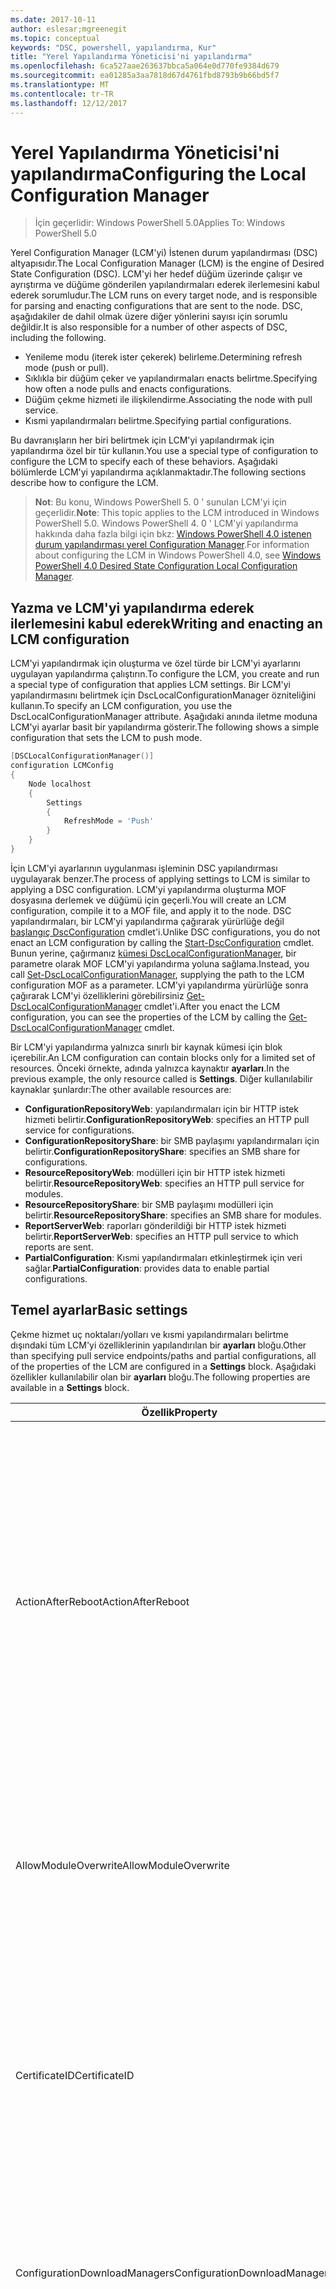 ```yaml
---
ms.date: 2017-10-11
author: eslesar;mgreenegit
ms.topic: conceptual
keywords: "DSC, powershell, yapılandırma, Kur"
title: "Yerel Yapılandırma Yöneticisi'ni yapılandırma"
ms.openlocfilehash: 6ca527aae263637bbca5a064e0d770fe9384d679
ms.sourcegitcommit: ea01285a3aa7818d67d4761fbd8793b9b66bd5f7
ms.translationtype: MT
ms.contentlocale: tr-TR
ms.lasthandoff: 12/12/2017
---
```

# <a name="configuring-the-local-configuration-manager"></a><span data-ttu-id="b0216-103">Yerel Yapılandırma Yöneticisi'ni yapılandırma</span><span class="sxs-lookup"><span data-stu-id="b0216-103">Configuring the Local Configuration Manager</span></span>

> <span data-ttu-id="b0216-104">İçin geçerlidir: Windows PowerShell 5.0</span><span class="sxs-lookup"><span data-stu-id="b0216-104">Applies To: Windows PowerShell 5.0</span></span>

<span data-ttu-id="b0216-105">Yerel Configuration Manager (LCM'yi) İstenen durum yapılandırması (DSC) altyapısıdır.</span><span class="sxs-lookup"><span data-stu-id="b0216-105">The Local Configuration Manager (LCM) is the engine of Desired State Configuration (DSC).</span></span>
<span data-ttu-id="b0216-106">LCM'yi her hedef düğüm üzerinde çalışır ve ayrıştırma ve düğüme gönderilen yapılandırmaları ederek ilerlemesini kabul ederek sorumludur.</span><span class="sxs-lookup"><span data-stu-id="b0216-106">The LCM runs on every target node, and is responsible for parsing and enacting configurations that are sent to the node.</span></span>
<span data-ttu-id="b0216-107">DSC, aşağıdakiler de dahil olmak üzere diğer yönlerini sayısı için sorumlu değildir.</span><span class="sxs-lookup"><span data-stu-id="b0216-107">It is also responsible for a number of other aspects of DSC, including the following.</span></span>

- <span data-ttu-id="b0216-108">Yenileme modu (iterek ister çekerek) belirleme.</span><span class="sxs-lookup"><span data-stu-id="b0216-108">Determining refresh mode (push or pull).</span></span>
- <span data-ttu-id="b0216-109">Sıklıkla bir düğüm çeker ve yapılandırmaları enacts belirtme.</span><span class="sxs-lookup"><span data-stu-id="b0216-109">Specifying how often a node pulls and enacts configurations.</span></span>
- <span data-ttu-id="b0216-110">Düğüm çekme hizmeti ile ilişkilendirme.</span><span class="sxs-lookup"><span data-stu-id="b0216-110">Associating the node with pull service.</span></span>
- <span data-ttu-id="b0216-111">Kısmi yapılandırmaları belirtme.</span><span class="sxs-lookup"><span data-stu-id="b0216-111">Specifying partial configurations.</span></span>

<span data-ttu-id="b0216-112">Bu davranışların her biri belirtmek için LCM'yi yapılandırmak için yapılandırma özel bir tür kullanın.</span><span class="sxs-lookup"><span data-stu-id="b0216-112">You use a special type of configuration to configure the LCM to specify each of these behaviors.</span></span>
<span data-ttu-id="b0216-113">Aşağıdaki bölümlerde LCM'yi yapılandırma açıklanmaktadır.</span><span class="sxs-lookup"><span data-stu-id="b0216-113">The following sections describe how to configure the LCM.</span></span>

> <span data-ttu-id="b0216-114">**Not**: Bu konu, Windows PowerShell 5. 0 ' sunulan LCM'yi için geçerlidir.</span><span class="sxs-lookup"><span data-stu-id="b0216-114">**Note**: This topic applies to the LCM introduced in Windows PowerShell 5.0.</span></span>
<span data-ttu-id="b0216-115">Windows PowerShell 4. 0 ' LCM'yi yapılandırma hakkında daha fazla bilgi için bkz: [Windows PowerShell 4.0 istenen durum yapılandırması yerel Configuration Manager](metaconfig4.md).</span><span class="sxs-lookup"><span data-stu-id="b0216-115">For information about configuring the LCM in Windows PowerShell 4.0, see [Windows PowerShell 4.0 Desired State Configuration Local Configuration Manager](metaconfig4.md).</span></span>

## <a name="writing-and-enacting-an-lcm-configuration"></a><span data-ttu-id="b0216-116">Yazma ve LCM'yi yapılandırma ederek ilerlemesini kabul ederek</span><span class="sxs-lookup"><span data-stu-id="b0216-116">Writing and enacting an LCM configuration</span></span>

<span data-ttu-id="b0216-117">LCM'yi yapılandırmak için oluşturma ve özel türde bir LCM'yi ayarlarını uygulayan yapılandırma çalıştırın.</span><span class="sxs-lookup"><span data-stu-id="b0216-117">To configure the LCM, you create and run a special type of configuration that applies LCM settings.</span></span>
<span data-ttu-id="b0216-118">Bir LCM'yi yapılandırmasını belirtmek için DscLocalConfigurationManager özniteliğini kullanın.</span><span class="sxs-lookup"><span data-stu-id="b0216-118">To specify an LCM configuration, you use the DscLocalConfigurationManager attribute.</span></span>
<span data-ttu-id="b0216-119">Aşağıdaki anında iletme moduna LCM'yi ayarlar basit bir yapılandırma gösterir.</span><span class="sxs-lookup"><span data-stu-id="b0216-119">The following shows a simple configuration that sets the LCM to push mode.</span></span>

```powershell
[DSCLocalConfigurationManager()]
configuration LCMConfig
{
    Node localhost
    {
        Settings
        {
            RefreshMode = 'Push'
        }
    }
} 
```

<span data-ttu-id="b0216-120">İçin LCM'yi ayarlarının uygulanması işleminin DSC yapılandırması uygulayarak benzer.</span><span class="sxs-lookup"><span data-stu-id="b0216-120">The process of applying settings to LCM is similar to applying a DSC configuration.</span></span>
<span data-ttu-id="b0216-121">LCM'yi yapılandırma oluşturma MOF dosyasına derlemek ve düğümü için geçerli.</span><span class="sxs-lookup"><span data-stu-id="b0216-121">You will create an LCM configuration, compile it to a MOF file, and apply it to the node.</span></span>
<span data-ttu-id="b0216-122">DSC yapılandırmaları, bir LCM'yi yapılandırma çağırarak yürürlüğe değil [başlangıç DscConfiguration](https://technet.microsoft.com/en-us/library/dn521623.aspx) cmdlet'i.</span><span class="sxs-lookup"><span data-stu-id="b0216-122">Unlike DSC configurations, you do not enact an LCM configuration by calling the [Start-DscConfiguration](https://technet.microsoft.com/en-us/library/dn521623.aspx) cmdlet.</span></span>
<span data-ttu-id="b0216-123">Bunun yerine, çağırmanız [kümesi DscLocalConfigurationManager](https://technet.microsoft.com/en-us/library/dn521621.aspx), bir parametre olarak MOF LCM'yi yapılandırma yoluna sağlama.</span><span class="sxs-lookup"><span data-stu-id="b0216-123">Instead, you call [Set-DscLocalConfigurationManager](https://technet.microsoft.com/en-us/library/dn521621.aspx), supplying the path to the LCM configuration MOF as a parameter.</span></span>
<span data-ttu-id="b0216-124">LCM'yi yapılandırma yürürlüğe sonra çağırarak LCM'yi özelliklerini görebilirsiniz [Get-DscLocalConfigurationManager](https://technet.microsoft.com/en-us/library/dn407378.aspx) cmdlet'i.</span><span class="sxs-lookup"><span data-stu-id="b0216-124">After you enact the LCM configuration, you can see the properties of the LCM by calling the [Get-DscLocalConfigurationManager](https://technet.microsoft.com/en-us/library/dn407378.aspx) cmdlet.</span></span>

<span data-ttu-id="b0216-125">Bir LCM'yi yapılandırma yalnızca sınırlı bir kaynak kümesi için blok içerebilir.</span><span class="sxs-lookup"><span data-stu-id="b0216-125">An LCM configuration can contain blocks only for a limited set of resources.</span></span>
<span data-ttu-id="b0216-126">Önceki örnekte, adında yalnızca kaynaktır **ayarları**.</span><span class="sxs-lookup"><span data-stu-id="b0216-126">In the previous example, the only resource called is **Settings**.</span></span>
<span data-ttu-id="b0216-127">Diğer kullanılabilir kaynaklar şunlardır:</span><span class="sxs-lookup"><span data-stu-id="b0216-127">The other available resources are:</span></span>

* <span data-ttu-id="b0216-128">**ConfigurationRepositoryWeb**: yapılandırmaları için bir HTTP istek hizmeti belirtir.</span><span class="sxs-lookup"><span data-stu-id="b0216-128">**ConfigurationRepositoryWeb**: specifies an HTTP pull service for configurations.</span></span>
* <span data-ttu-id="b0216-129">**ConfigurationRepositoryShare**: bir SMB paylaşımı yapılandırmaları için belirtir.</span><span class="sxs-lookup"><span data-stu-id="b0216-129">**ConfigurationRepositoryShare**: specifies an SMB share for configurations.</span></span>
* <span data-ttu-id="b0216-130">**ResourceRepositoryWeb**: modülleri için bir HTTP istek hizmeti belirtir.</span><span class="sxs-lookup"><span data-stu-id="b0216-130">**ResourceRepositoryWeb**: specifies an HTTP pull service for modules.</span></span>
* <span data-ttu-id="b0216-131">**ResourceRepositoryShare**: bir SMB paylaşımı modülleri için belirtir.</span><span class="sxs-lookup"><span data-stu-id="b0216-131">**ResourceRepositoryShare**: specifies an SMB share for modules.</span></span>
* <span data-ttu-id="b0216-132">**ReportServerWeb**: raporları gönderildiği bir HTTP istek hizmeti belirtir.</span><span class="sxs-lookup"><span data-stu-id="b0216-132">**ReportServerWeb**: specifies an HTTP pull service to which reports are sent.</span></span>
* <span data-ttu-id="b0216-133">**PartialConfiguration**: Kısmi yapılandırmaları etkinleştirmek için veri sağlar.</span><span class="sxs-lookup"><span data-stu-id="b0216-133">**PartialConfiguration**: provides data to enable partial configurations.</span></span>

## <a name="basic-settings"></a><span data-ttu-id="b0216-134">Temel ayarlar</span><span class="sxs-lookup"><span data-stu-id="b0216-134">Basic settings</span></span>

<span data-ttu-id="b0216-135">Çekme hizmet uç noktaları/yolları ve kısmi yapılandırmaları belirtme dışındaki tüm LCM'yi özelliklerinin yapılandırılan bir **ayarları** bloğu.</span><span class="sxs-lookup"><span data-stu-id="b0216-135">Other than specifying pull service endpoints/paths and partial configurations, all of the properties of the LCM are configured in a **Settings** block.</span></span>
<span data-ttu-id="b0216-136">Aşağıdaki özellikler kullanılabilir olan bir **ayarları** bloğu.</span><span class="sxs-lookup"><span data-stu-id="b0216-136">The following properties are available in a **Settings** block.</span></span>

|  <span data-ttu-id="b0216-137">Özellik</span><span class="sxs-lookup"><span data-stu-id="b0216-137">Property</span></span>  |  <span data-ttu-id="b0216-138">Tür</span><span class="sxs-lookup"><span data-stu-id="b0216-138">Type</span></span>  |  <span data-ttu-id="b0216-139">Açıklama</span><span class="sxs-lookup"><span data-stu-id="b0216-139">Description</span></span>   |
|----------- |------- |--------------- |
| <span data-ttu-id="b0216-140">ActionAfterReboot</span><span class="sxs-lookup"><span data-stu-id="b0216-140">ActionAfterReboot</span></span>| <span data-ttu-id="b0216-141">dize</span><span class="sxs-lookup"><span data-stu-id="b0216-141">string</span></span>| <span data-ttu-id="b0216-142">Bir yeniden başlatmadan sonra bir yapılandırma uygulanması sırasında neler belirtir.</span><span class="sxs-lookup"><span data-stu-id="b0216-142">Specifies what happens after a reboot during the application of a configuration.</span></span> <span data-ttu-id="b0216-143">Olası değerler şunlardır: __"ContinueConfiguration"__ ve __"StopConfiguration"__.</span><span class="sxs-lookup"><span data-stu-id="b0216-143">The possible values are __"ContinueConfiguration"__ and __"StopConfiguration"__.</span></span> <ul><li> <span data-ttu-id="b0216-144">__ContinueConfiguration__: Makine yeniden başlatıldıktan sonra geçerli yapılandırmayı uygulama devam edin.</span><span class="sxs-lookup"><span data-stu-id="b0216-144">__ContinueConfiguration__: Continue applying the current configuration after machine reboot.</span></span> <span data-ttu-id="b0216-145">Bu varsayılan değerdir</span><span class="sxs-lookup"><span data-stu-id="b0216-145">This is the default value</span></span></li><li><span data-ttu-id="b0216-146">__StopConfiguration__: Makine yeniden başlatıldıktan sonra geçerli yapılandırmasını durdurun.</span><span class="sxs-lookup"><span data-stu-id="b0216-146">__StopConfiguration__: Stop the current configuration after machine reboot.</span></span></li></ul>|
| <span data-ttu-id="b0216-147">AllowModuleOverwrite</span><span class="sxs-lookup"><span data-stu-id="b0216-147">AllowModuleOverwrite</span></span>| <span data-ttu-id="b0216-148">bool</span><span class="sxs-lookup"><span data-stu-id="b0216-148">bool</span></span>| <span data-ttu-id="b0216-149">__$TRUE__ çekme hizmetten indirilen yeni yapılandırmaların hedef düğümde bulunan eski olanları üzerine yazmak için izinleri olup olmadığını.</span><span class="sxs-lookup"><span data-stu-id="b0216-149">__$TRUE__ if new configurations downloaded from the pull service are allowed to overwrite the old ones on the target node.</span></span> <span data-ttu-id="b0216-150">Aksi takdirde $FALSE.</span><span class="sxs-lookup"><span data-stu-id="b0216-150">Otherwise, $FALSE.</span></span>|
| <span data-ttu-id="b0216-151">CertificateID</span><span class="sxs-lookup"><span data-stu-id="b0216-151">CertificateID</span></span>| <span data-ttu-id="b0216-152">dize</span><span class="sxs-lookup"><span data-stu-id="b0216-152">string</span></span>| <span data-ttu-id="b0216-153">Kimlik bilgilerinin güvenliğini sağlamak için kullanılan bir sertifikanın parmak izini bir yapılandırmada geçirildi.</span><span class="sxs-lookup"><span data-stu-id="b0216-153">The thumbprint of a certificate used to secure credentials passed in a configuration.</span></span> <span data-ttu-id="b0216-154">Daha fazla bilgi için bkz: [Windows PowerShell istenen durum Yapılandırması'te kimlik bilgilerini güvenli hale getirmek istediğiniz](http://blogs.msdn.com/b/powershell/archive/2014/01/31/want-to-secure-credentials-in-windows-powershell-desired-state-configuration.aspx)?</span><span class="sxs-lookup"><span data-stu-id="b0216-154">For more information see [Want to secure credentials in Windows PowerShell Desired State Configuration](http://blogs.msdn.com/b/powershell/archive/2014/01/31/want-to-secure-credentials-in-windows-powershell-desired-state-configuration.aspx)?.</span></span> <br> <span data-ttu-id="b0216-155">__Not:__ bu Azure Automation DSC çekme hizmeti kullanıyorsanız otomatik olarak yönetilir.</span><span class="sxs-lookup"><span data-stu-id="b0216-155">__Note:__ this is managed automatically if using Azure Automation DSC pull service.</span></span>|
| <span data-ttu-id="b0216-156">ConfigurationDownloadManagers</span><span class="sxs-lookup"><span data-stu-id="b0216-156">ConfigurationDownloadManagers</span></span>| <span data-ttu-id="b0216-157">CimInstance]</span><span class="sxs-lookup"><span data-stu-id="b0216-157">CimInstance[]</span></span>| <span data-ttu-id="b0216-158">Kullanımdan kalktı.</span><span class="sxs-lookup"><span data-stu-id="b0216-158">Obsolete.</span></span> <span data-ttu-id="b0216-159">Kullanım __ConfigurationRepositoryWeb__ ve __ConfigurationRepositoryShare__ yapılandırma çekme tanımlamak için blokları hizmet uç noktaları.</span><span class="sxs-lookup"><span data-stu-id="b0216-159">Use __ConfigurationRepositoryWeb__ and __ConfigurationRepositoryShare__ blocks to define configuration pull service endpoints.</span></span>|
| <span data-ttu-id="b0216-160">ConfigurationID</span><span class="sxs-lookup"><span data-stu-id="b0216-160">ConfigurationID</span></span>| <span data-ttu-id="b0216-161">dize</span><span class="sxs-lookup"><span data-stu-id="b0216-161">string</span></span>| <span data-ttu-id="b0216-162">Geriye dönük uyumluluk eski çekme ile hizmet için sürümleri.</span><span class="sxs-lookup"><span data-stu-id="b0216-162">For backwards compatibility with older pull service versions.</span></span> <span data-ttu-id="b0216-163">Bir çekme hizmetinden almak için yapılandırma dosyasını tanımlayan bir GUID.</span><span class="sxs-lookup"><span data-stu-id="b0216-163">A GUID that identifies the configuration file to get from a pull service.</span></span> <span data-ttu-id="b0216-164">Düğüm yapılandırmasının adı MOF olarak adlandırılmışsa ConfigurationID.mof yapılandırmaları çekme hizmette çeker.</span><span class="sxs-lookup"><span data-stu-id="b0216-164">The node will pull configurations on the pull service if the name of the configuration MOF is named ConfigurationID.mof.</span></span><br> <span data-ttu-id="b0216-165">__Not:__ bu özelliği ayarlarsanız, düğüm çekme hizmeti ile kullanarak kaydetme __RegistrationKey__ çalışmıyor.</span><span class="sxs-lookup"><span data-stu-id="b0216-165">__Note:__ If you set this property, registering the node with a pull service by using __RegistrationKey__ does not work.</span></span> <span data-ttu-id="b0216-166">Daha fazla bilgi için bkz: [yapılandırmasına sahip bir çekme istemcisi ayarlama](pullClientConfigNames.md).</span><span class="sxs-lookup"><span data-stu-id="b0216-166">For more information, see [Setting up a pull client with configuration names](pullClientConfigNames.md).</span></span>|
| <span data-ttu-id="b0216-167">ConfigurationMode</span><span class="sxs-lookup"><span data-stu-id="b0216-167">ConfigurationMode</span></span>| <span data-ttu-id="b0216-168">dize</span><span class="sxs-lookup"><span data-stu-id="b0216-168">string</span></span> | <span data-ttu-id="b0216-169">Nasıl LCM'yi gerçekten yapılandırması için hedef düğümleri geçerlidir belirtir.</span><span class="sxs-lookup"><span data-stu-id="b0216-169">Specifies how the LCM actually applies the configuration to the target nodes.</span></span> <span data-ttu-id="b0216-170">Olası değerler şunlardır: __"ApplyOnly"__,__"ApplyandMonitior"__, ve __"ApplyandAutoCorrect"__.</span><span class="sxs-lookup"><span data-stu-id="b0216-170">Possible values are __"ApplyOnly"__,__"ApplyandMonitior"__, and __"ApplyandAutoCorrect"__.</span></span> <ul><li><span data-ttu-id="b0216-171">__ApplyOnly__: DSC yapılandırmasını uygular ve yeni bir yapılandırma hedef düğüme veya yeni bir yapılandırma bir hizmetinden çekilir itildiği sürece başka hiçbir şey yapmaz.</span><span class="sxs-lookup"><span data-stu-id="b0216-171">__ApplyOnly__: DSC applies the configuration and does nothing further unless a new configuration is pushed to the target node or when a new configuration is pulled from a service.</span></span> <span data-ttu-id="b0216-172">Yeni yapılandırma ilk uygulamadan sonra DSC önceden yapılandırılmış bir durumdan kayması kontrol etmez.</span><span class="sxs-lookup"><span data-stu-id="b0216-172">After initial application of a new configuration, DSC does not check for drift from a previously configured state.</span></span> <span data-ttu-id="b0216-173">Önce başarılı olana kadar yapılandırmayı uygulamak DSC deneyecek Not __ApplyOnly__ etkisi alır.</span><span class="sxs-lookup"><span data-stu-id="b0216-173">Note that DSC will attempt to apply the configuration until it is successful before __ApplyOnly__ takes effect.</span></span> </li><li> <span data-ttu-id="b0216-174">__ApplyAndMonitor__: Bu varsayılan değerdir.</span><span class="sxs-lookup"><span data-stu-id="b0216-174">__ApplyAndMonitor__: This is the default value.</span></span> <span data-ttu-id="b0216-175">LCM'yi yeni tüm yapılandırmalar için geçerlidir.</span><span class="sxs-lookup"><span data-stu-id="b0216-175">The LCM applies any new configurations.</span></span> <span data-ttu-id="b0216-176">Hedef düğüm istenen durumundan drifts yeni yapılandırma ilk uygulamadan sonra günlükleri tutarsızlık DSC bildirir.</span><span class="sxs-lookup"><span data-stu-id="b0216-176">After initial application of a new configuration, if the target node drifts from the desired state, DSC reports the discrepancy in logs.</span></span> <span data-ttu-id="b0216-177">Önce başarılı olana kadar yapılandırmayı uygulamak DSC deneyecek Not __ApplyAndMonitor__ etkisi alır.</span><span class="sxs-lookup"><span data-stu-id="b0216-177">Note that DSC will attempt to apply the configuration until it is successful before __ApplyAndMonitor__ takes effect.</span></span></li><li><span data-ttu-id="b0216-178">__ApplyAndAutoCorrect__: DSC tüm yeni yapılandırmaları uygular.</span><span class="sxs-lookup"><span data-stu-id="b0216-178">__ApplyAndAutoCorrect__: DSC applies any new configurations.</span></span> <span data-ttu-id="b0216-179">DSC hedef düğüm istenen durumundan drifts, yeni yapılandırma ilk uygulamadan sonra günlükleri tutarsızlık raporları ve geçerli yapılandırma yeniden uygular.</span><span class="sxs-lookup"><span data-stu-id="b0216-179">After initial application of a new configuration, if the target node drifts from the desired state, DSC reports the discrepancy in logs, and then re-applies the current configuration.</span></span></li></ul>|
| <span data-ttu-id="b0216-180">ConfigurationModeFrequencyMins</span><span class="sxs-lookup"><span data-stu-id="b0216-180">ConfigurationModeFrequencyMins</span></span>| <span data-ttu-id="b0216-181">UInt32</span><span class="sxs-lookup"><span data-stu-id="b0216-181">UInt32</span></span>| <span data-ttu-id="b0216-182">Sıklıkla, dakika cinsinden geçerli yapılandırmasını teslim uygulanan ve.</span><span class="sxs-lookup"><span data-stu-id="b0216-182">How often, in minutes, the current configuration is checked and applied.</span></span> <span data-ttu-id="b0216-183">ConfigurationMode özelliği için ApplyOnly ayarlanmışsa, bu özellik yoksayılır.</span><span class="sxs-lookup"><span data-stu-id="b0216-183">This property is ignored if the ConfigurationMode property is set to ApplyOnly.</span></span> <span data-ttu-id="b0216-184">Varsayılan değer 15'tir.</span><span class="sxs-lookup"><span data-stu-id="b0216-184">The default value is 15.</span></span>|
| <span data-ttu-id="b0216-185">DebugMode</span><span class="sxs-lookup"><span data-stu-id="b0216-185">DebugMode</span></span>| <span data-ttu-id="b0216-186">dize</span><span class="sxs-lookup"><span data-stu-id="b0216-186">string</span></span>| <span data-ttu-id="b0216-187">Olası değerler şunlardır: __hiçbiri__, __ForceModuleImport__, ve __tüm__.</span><span class="sxs-lookup"><span data-stu-id="b0216-187">Possible values are __None__, __ForceModuleImport__, and __All__.</span></span> <ul><li><span data-ttu-id="b0216-188">Kümesine __hiçbiri__ önbelleğe alınmış kaynakları kullanmak için.</span><span class="sxs-lookup"><span data-stu-id="b0216-188">Set to __None__ to use cached resources.</span></span> <span data-ttu-id="b0216-189">Bu varsayılandır ve üretim senaryolarında kullanılmalıdır.</span><span class="sxs-lookup"><span data-stu-id="b0216-189">This is the default and should be used in production scenarios.</span></span></li><li><span data-ttu-id="b0216-190">Ayarını __ForceModuleImport__, daha önce yüklenen ve önbelleğe alınmış olsa bile herhangi bir DSC kaynağı modül yeniden yüklemek LCM'yi neden olur.</span><span class="sxs-lookup"><span data-stu-id="b0216-190">Setting to __ForceModuleImport__, causes the LCM to reload any DSC resource modules, even if they have been previously loaded and cached.</span></span> <span data-ttu-id="b0216-191">Her modülü kullanmak üzere yeniden gibi bu DSC işlemlerinin performansını etkiler.</span><span class="sxs-lookup"><span data-stu-id="b0216-191">This impacts the performance of DSC operations as each module is reloaded on use.</span></span> <span data-ttu-id="b0216-192">Kaynak hata ayıklama sırasında bu değer genellikle kullanırsınız</span><span class="sxs-lookup"><span data-stu-id="b0216-192">Typically you would use this value while debugging a resource</span></span></li><li><span data-ttu-id="b0216-193">Bu sürümde, __tüm__ aynı __ForceModuleImport__</span><span class="sxs-lookup"><span data-stu-id="b0216-193">In this release, __All__ is same as __ForceModuleImport__</span></span></li></ul> |
| <span data-ttu-id="b0216-194">RebootNodeIfNeeded</span><span class="sxs-lookup"><span data-stu-id="b0216-194">RebootNodeIfNeeded</span></span>| <span data-ttu-id="b0216-195">bool</span><span class="sxs-lookup"><span data-stu-id="b0216-195">bool</span></span>| <span data-ttu-id="b0216-196">Bu ayar __$true__ otomatik olarak yeniden başlatma uygulandığından gerektiren bir yapılandırma sonra düğümü yeniden başlatma için.</span><span class="sxs-lookup"><span data-stu-id="b0216-196">Set this to __$true__ to automatically reboot the node after a configuration that requires reboot is applied.</span></span> <span data-ttu-id="b0216-197">Aksi takdirde, el ile düğümü gerektirdiği herhangi bir yapılandırma için yeniden başlatma gerekir.</span><span class="sxs-lookup"><span data-stu-id="b0216-197">Otherwise, you will have to manually reboot the node for any configuration that requires it.</span></span> <span data-ttu-id="b0216-198">Varsayılan değer __$false__.</span><span class="sxs-lookup"><span data-stu-id="b0216-198">The default value is __$false__.</span></span> <span data-ttu-id="b0216-199">Bir yeniden başlatma koşulu DSC (örneğin, Windows Installer) dışında bir şey tarafından geçirilmeden olduğunda bu ayarı kullanmak için bu ayar ile birleştirerek [xPendingReboot](https://github.com/powershell/xpendingreboot) modülü.</span><span class="sxs-lookup"><span data-stu-id="b0216-199">To use this setting when a reboot condition is enacted by something other than DSC (such as Windows Installer), combine this setting with the [xPendingReboot](https://github.com/powershell/xpendingreboot) module.</span></span>|
| <span data-ttu-id="b0216-200">RefreshMode</span><span class="sxs-lookup"><span data-stu-id="b0216-200">RefreshMode</span></span>| <span data-ttu-id="b0216-201">dize</span><span class="sxs-lookup"><span data-stu-id="b0216-201">string</span></span>| <span data-ttu-id="b0216-202">Nasıl LCM'yi yapılandırmalarını alır belirtir.</span><span class="sxs-lookup"><span data-stu-id="b0216-202">Specifies how the LCM gets configurations.</span></span> <span data-ttu-id="b0216-203">Olası değerler şunlardır: __"Disabled"__, __"Gönderme"__, ve __"Çekme"__.</span><span class="sxs-lookup"><span data-stu-id="b0216-203">The possible values are __"Disabled"__, __"Push"__, and __"Pull"__.</span></span> <ul><li><span data-ttu-id="b0216-204">__Devre dışı__: Bu düğümün DSC yapılandırmaları devre dışı.</span><span class="sxs-lookup"><span data-stu-id="b0216-204">__Disabled__: DSC configurations are disabled for this node.</span></span></li><li> <span data-ttu-id="b0216-205">__Anında__: yapılandırmaları başlatılan çağırarak [başlangıç DscConfiguration](https://technet.microsoft.com/en-us/library/dn521623.aspx) cmdlet'i.</span><span class="sxs-lookup"><span data-stu-id="b0216-205">__Push__: Configurations are initiated by calling the [Start-DscConfiguration](https://technet.microsoft.com/en-us/library/dn521623.aspx) cmdlet.</span></span> <span data-ttu-id="b0216-206">Yapılandırma düğüme hemen uygulanır.</span><span class="sxs-lookup"><span data-stu-id="b0216-206">The configuration is applied immediately to the node.</span></span> <span data-ttu-id="b0216-207">Bu varsayılan değerdir.</span><span class="sxs-lookup"><span data-stu-id="b0216-207">This is the default value.</span></span></li><li><span data-ttu-id="b0216-208">__Çekme:__ düğüm yapılandırmaları çekme hizmeti veya SMB yolundan düzenli olarak denetlemek için yapılandırılmış.</span><span class="sxs-lookup"><span data-stu-id="b0216-208">__Pull:__ The node is configured to regularly check for configurations from a pull service or SMB path.</span></span> <span data-ttu-id="b0216-209">Bu özellik ayarlanmışsa __çekme__, HTTP (hizmeti) veya SMB (paylaşım) yolunda belirtmelisiniz bir __ConfigurationRepositoryWeb__ veya __ConfigurationRepositoryShare__ bloğu.</span><span class="sxs-lookup"><span data-stu-id="b0216-209">If this property is set to __Pull__, you must specify an HTTP (service) or SMB (share) path in a __ConfigurationRepositoryWeb__ or __ConfigurationRepositoryShare__ block.</span></span></li></ul>|
| <span data-ttu-id="b0216-210">RefreshFrequencyMins</span><span class="sxs-lookup"><span data-stu-id="b0216-210">RefreshFrequencyMins</span></span>| <span data-ttu-id="b0216-211">uint32</span><span class="sxs-lookup"><span data-stu-id="b0216-211">Uint32</span></span>| <span data-ttu-id="b0216-212">Zaman aralığını dakika cinsinden en LCM'yi güncelleştirilmiş yapılandırmalarını almak için bir çekme hizmeti denetler.</span><span class="sxs-lookup"><span data-stu-id="b0216-212">The time interval, in minutes, at which the LCM checks a pull service to get updated configurations.</span></span> <span data-ttu-id="b0216-213">LCM'yi çekme modunda yapılandırılmamışsa, bu değer yoksayılır.</span><span class="sxs-lookup"><span data-stu-id="b0216-213">This value is ignored if the LCM is not configured in pull mode.</span></span> <span data-ttu-id="b0216-214">Varsayılan değer 30’dur.</span><span class="sxs-lookup"><span data-stu-id="b0216-214">The default value is 30.</span></span>|
| <span data-ttu-id="b0216-215">ReportManagers</span><span class="sxs-lookup"><span data-stu-id="b0216-215">ReportManagers</span></span>| <span data-ttu-id="b0216-216">CimInstance]</span><span class="sxs-lookup"><span data-stu-id="b0216-216">CimInstance[]</span></span>| <span data-ttu-id="b0216-217">Kullanımdan kalktı.</span><span class="sxs-lookup"><span data-stu-id="b0216-217">Obsolete.</span></span> <span data-ttu-id="b0216-218">Kullanım __ReportServerWeb__ blokları göndermek için bir uç nokta tanımlamak için bir çekme hizmetine veri raporlama.</span><span class="sxs-lookup"><span data-stu-id="b0216-218">Use __ReportServerWeb__ blocks to define an endpoint to send reporting data to a pull service.</span></span>|
| <span data-ttu-id="b0216-219">ResourceModuleManagers</span><span class="sxs-lookup"><span data-stu-id="b0216-219">ResourceModuleManagers</span></span>| <span data-ttu-id="b0216-220">CimInstance]</span><span class="sxs-lookup"><span data-stu-id="b0216-220">CimInstance[]</span></span>| <span data-ttu-id="b0216-221">Kullanımdan kalktı.</span><span class="sxs-lookup"><span data-stu-id="b0216-221">Obsolete.</span></span> <span data-ttu-id="b0216-222">Kullanım __ResourceRepositoryWeb__ ve __ResourceRepositoryShare__ blokları çekme tanımlamak için HTTP uç noktaları veya SMB yolları, sırasıyla hizmet.</span><span class="sxs-lookup"><span data-stu-id="b0216-222">Use __ResourceRepositoryWeb__ and __ResourceRepositoryShare__ blocks to define pull service HTTP endpoints or SMB paths, respectively.</span></span>|
| <span data-ttu-id="b0216-223">PartialConfigurations</span><span class="sxs-lookup"><span data-stu-id="b0216-223">PartialConfigurations</span></span>| <span data-ttu-id="b0216-224">CimInstance</span><span class="sxs-lookup"><span data-stu-id="b0216-224">CimInstance</span></span>| <span data-ttu-id="b0216-225">Henüz uygulanmadı.</span><span class="sxs-lookup"><span data-stu-id="b0216-225">Not implemented.</span></span> <span data-ttu-id="b0216-226">Kullanmayın.</span><span class="sxs-lookup"><span data-stu-id="b0216-226">Do not use.</span></span>|
| <span data-ttu-id="b0216-227">StatusRetentionTimeInDays</span><span class="sxs-lookup"><span data-stu-id="b0216-227">StatusRetentionTimeInDays</span></span> | <span data-ttu-id="b0216-228">UInt32</span><span class="sxs-lookup"><span data-stu-id="b0216-228">UInt32</span></span>| <span data-ttu-id="b0216-229">Geçerli yapılandırma durumunu LCM'yi tutar gün sayısı.</span><span class="sxs-lookup"><span data-stu-id="b0216-229">The number of days the LCM keeps the status of the current configuration.</span></span>|

## <a name="pull-service"></a><span data-ttu-id="b0216-230">Çekme Hizmeti</span><span class="sxs-lookup"><span data-stu-id="b0216-230">Pull service</span></span>

<span data-ttu-id="b0216-231">DSC ayarlar, yapılandırmaları ve modülleri çekme ve raporlama verilerini uzak bir konuma yayımlama tarafından yönetilmek üzere bir düğümü sağlar.</span><span class="sxs-lookup"><span data-stu-id="b0216-231">DSC settings allow a node to be managed by pulling configurations and modules, and publishing reporting data, to a remote location.</span></span>
<span data-ttu-id="b0216-232">Çekme Hizmeti için geçerli seçenekler şunlardır:</span><span class="sxs-lookup"><span data-stu-id="b0216-232">The current options for pull service include:</span></span>

- <span data-ttu-id="b0216-233">Azure Otomasyonu istenen durum Yapılandırma hizmeti</span><span class="sxs-lookup"><span data-stu-id="b0216-233">Azure Automation Desired State Configuration service</span></span>
- <span data-ttu-id="b0216-234">Windows Server'da çalışan bir çekme hizmet örneği</span><span class="sxs-lookup"><span data-stu-id="b0216-234">A pull service instance running on Windows Server</span></span>
- <span data-ttu-id="b0216-235">(Raporlama verilerini yayımlama desteklemez) bir SMB paylaşımı</span><span class="sxs-lookup"><span data-stu-id="b0216-235">An SMB share (does not support publishing reporting data)</span></span>

<span data-ttu-id="b0216-236">LCM'yi yapılandırma çekme hizmet uç noktaları aşağıdaki türlerini tanımlama destekler:</span><span class="sxs-lookup"><span data-stu-id="b0216-236">LCM configuration supports defining the following types of pull service endpoints:</span></span>

- <span data-ttu-id="b0216-237">**Yapılandırma sunucusu**: DSC yapılandırmaları için depo.</span><span class="sxs-lookup"><span data-stu-id="b0216-237">**Configuration server**: A repository for DSC configurations.</span></span> <span data-ttu-id="b0216-238">Kullanarak yapılandırma sunucularına tanımlayın **ConfigurationRepositoryWeb** (için web tabanlı sunucular) ve **ConfigurationRepositoryShare** (için SMB tabanlı sunucular) engeller.</span><span class="sxs-lookup"><span data-stu-id="b0216-238">Define configuration servers by using **ConfigurationRepositoryWeb** (for web-based servers) and **ConfigurationRepositoryShare** (for SMB-based servers) blocks.</span></span>
- <span data-ttu-id="b0216-239">**Kaynak sunucuda**: PowerShell modülleri paketlenmiş DSC kaynakları için depo.</span><span class="sxs-lookup"><span data-stu-id="b0216-239">**Resource server**: A repository for DSC resources, packaged as PowerShell modules.</span></span> <span data-ttu-id="b0216-240">Kaynak sunucuları kullanarak tanımlayın **ResourceRepositoryWeb** (için web tabanlı sunucular) ve **ResourceRepositoryShare** (için SMB tabanlı sunucular) engeller.</span><span class="sxs-lookup"><span data-stu-id="b0216-240">Define resource servers by using **ResourceRepositoryWeb** (for web-based servers) and **ResourceRepositoryShare** (for SMB-based servers) blocks.</span></span>
- <span data-ttu-id="b0216-241">**Rapor sunucusu**: DSC rapor veri gönderen bir hizmet.</span><span class="sxs-lookup"><span data-stu-id="b0216-241">**Report server**: A service that DSC sends report data to.</span></span> <span data-ttu-id="b0216-242">Rapor sunucusu kullanarak tanımlayın **ReportServerWeb** engeller.</span><span class="sxs-lookup"><span data-stu-id="b0216-242">Define report servers by using **ReportServerWeb** blocks.</span></span> <span data-ttu-id="b0216-243">Bir rapor sunucusu web hizmeti olması gerekir.</span><span class="sxs-lookup"><span data-stu-id="b0216-243">A report server must be a web service.</span></span>

<span data-ttu-id="b0216-244">**Önerilen Çözüm**, ve en çok kullanılabilir olan özellikleri seçeneğiyle [Azure Otomasyonu DSC](https://docs.microsoft.com/en-us/azure/automation/automation-dsc-getting-started).</span><span class="sxs-lookup"><span data-stu-id="b0216-244">**The recommended solution**, and the option with the most features available, is [Azure Automation DSC](https://docs.microsoft.com/en-us/azure/automation/automation-dsc-getting-started).</span></span>

<span data-ttu-id="b0216-245">Azure hizmet düğümleri şirket içi özel veri merkezleri veya genel Bulutlar Azure ve AWS gibi yönetebilirsiniz.</span><span class="sxs-lookup"><span data-stu-id="b0216-245">The Azure service can manage nodes on-premises in private datacenters, or in public clouds such as Azure and AWS.</span></span>
<span data-ttu-id="b0216-246">Burada sunucuları doğrudan bağlanamıyor Internet'e özel ortamları için yalnızca yayımlanan Azure IP aralığına giden trafiği kullanabilirsiniz (bkz [Azure veri merkezi IP aralıkları](https://www.microsoft.com/en-us/download/details.aspx?id=41653)).</span><span class="sxs-lookup"><span data-stu-id="b0216-246">For private environments where servers cannot directly connect to the Internet, consider limiting outbound traffic to only the published Azure IP range (see [Azure Datacenter IP Ranges](https://www.microsoft.com/en-us/download/details.aspx?id=41653)).</span></span>

<span data-ttu-id="b0216-247">Şu anda Windows Server'da çekme Hizmet kullanılamıyor çevrimiçi hizmet özelliklerini içerir:</span><span class="sxs-lookup"><span data-stu-id="b0216-247">Features of the online service that are not currently available in the pull service on Windows Server include:</span></span>
- <span data-ttu-id="b0216-248">Yoldaki ve bekleyen tüm veriler şifrelenir</span><span class="sxs-lookup"><span data-stu-id="b0216-248">All data is encrypted in transit and at rest</span></span>
- <span data-ttu-id="b0216-249">İstemci sertifikalarını oluşturulur ve otomatik olarak yönetilir</span><span class="sxs-lookup"><span data-stu-id="b0216-249">Client certificates are created and managed automatically</span></span>
- <span data-ttu-id="b0216-250">Parolaları depolamak merkezi olarak yönetmek için [parolaları/kimlik bilgilerinin](https://docs.microsoft.com/en-us/azure/automation/automation-credentials), veya [değişkenleri](https://docs.microsoft.com/en-us/azure/automation/automation-variables) sunucu adlarını veya bağlantı dizeleri gibi</span><span class="sxs-lookup"><span data-stu-id="b0216-250">Secrets store for centrally managing [passwords/credentials](https://docs.microsoft.com/en-us/azure/automation/automation-credentials), or [variables](https://docs.microsoft.com/en-us/azure/automation/automation-variables) such as server names or connection strings</span></span>
- <span data-ttu-id="b0216-251">Düğüm merkezi olarak yönetmenize [LCM'yi yapılandırma](metaConfig.md#basic-settings)</span><span class="sxs-lookup"><span data-stu-id="b0216-251">Centrally manage node [LCM configuration](metaConfig.md#basic-settings)</span></span>
- <span data-ttu-id="b0216-252">Merkezi olarak istemci düğümlerine yapılandırmalar atama</span><span class="sxs-lookup"><span data-stu-id="b0216-252">Centrally assign configurations to client nodes</span></span>
- <span data-ttu-id="b0216-253">Üretim ulaşmadan önce test etmek için "yalancı gruplarına" yayın yapılandırma değişiklikleri</span><span class="sxs-lookup"><span data-stu-id="b0216-253">Release configuration changes to "canary groups" for testing before reaching production</span></span>
- <span data-ttu-id="b0216-254">Grafik raporlama</span><span class="sxs-lookup"><span data-stu-id="b0216-254">Graphical reporting</span></span>
  - <span data-ttu-id="b0216-255">Ayrıntı düzeyi DSC kaynağı düzeyinde durumu ayrıntısı</span><span class="sxs-lookup"><span data-stu-id="b0216-255">Status detail at the DSC resource level of granularity</span></span>
  - <span data-ttu-id="b0216-256">Sorun giderme için istemci makinelerden ayrıntılı hata iletileri</span><span class="sxs-lookup"><span data-stu-id="b0216-256">Verbose error messages from client machines for troubleshooting</span></span>
- <span data-ttu-id="b0216-257">[Azure günlük analizi ile tümleştirme](https://docs.microsoft.com/en-us/azure/automation/automation-dsc-diagnostics) , otomatik görevler, raporlama ve Uyarılar için Android/iOS uygulaması uyarı verme</span><span class="sxs-lookup"><span data-stu-id="b0216-257">[Integration with Azure Log Analytics](https://docs.microsoft.com/en-us/azure/automation/automation-dsc-diagnostics) for alerting, automated tasks, Android/iOS app for reporting and alerting</span></span>

<span data-ttu-id="b0216-258">Alternatif olarak, ayarlama ve Windows Server'da HTTP çekme hizmeti kullanma hakkında daha fazla bilgi için bkz: [bir DSC çekme sunucusu kurma](pullServer.md).</span><span class="sxs-lookup"><span data-stu-id="b0216-258">Alternatively, for information about setting up and using HTTP pull service on Windows Server, see [Setting up a DSC pull server](pullServer.md).</span></span>
<span data-ttu-id="b0216-259">Lütfen bu yapılandırmaları/modülleri depolama ve yerel bir veritabanı için rapor verileri yakalama sınırlı bir uygulama yalnızca temel özellikleri ile olduğunu dikkat edin.</span><span class="sxs-lookup"><span data-stu-id="b0216-259">Please be advised that it is a limited implementation with only basic capabilities of storing configurations/modules and capturing report data in to a local database.</span></span>

## <a name="configuration-server-blocks"></a><span data-ttu-id="b0216-260">Yapılandırma sunucusu blokları</span><span class="sxs-lookup"><span data-stu-id="b0216-260">Configuration server blocks</span></span>

<span data-ttu-id="b0216-261">Bir web tabanlı yapılandırma sunucusu tanımlamak için oluşturduğunuz bir **ConfigurationRepositoryWeb** bloğu.</span><span class="sxs-lookup"><span data-stu-id="b0216-261">To define a web-based configuration server, you create a **ConfigurationRepositoryWeb** block.</span></span>
<span data-ttu-id="b0216-262">A **ConfigurationRepositoryWeb** aşağıdaki özellikleri tanımlar.</span><span class="sxs-lookup"><span data-stu-id="b0216-262">A **ConfigurationRepositoryWeb** defines the following properties.</span></span>

|<span data-ttu-id="b0216-263">Özellik</span><span class="sxs-lookup"><span data-stu-id="b0216-263">Property</span></span>|<span data-ttu-id="b0216-264">Tür</span><span class="sxs-lookup"><span data-stu-id="b0216-264">Type</span></span>|<span data-ttu-id="b0216-265">Açıklama</span><span class="sxs-lookup"><span data-stu-id="b0216-265">Description</span></span>|
|---|---|---| 
|<span data-ttu-id="b0216-266">AllowUnsecureConnection</span><span class="sxs-lookup"><span data-stu-id="b0216-266">AllowUnsecureConnection</span></span>|<span data-ttu-id="b0216-267">bool</span><span class="sxs-lookup"><span data-stu-id="b0216-267">bool</span></span>|<span data-ttu-id="b0216-268">Kümesine **$TRUE** kimlik doğrulaması olmadan sunucu düğümünden bağlantılara izin vermek için.</span><span class="sxs-lookup"><span data-stu-id="b0216-268">Set to **$TRUE** to allow connections from the node to the server without authentication.</span></span> <span data-ttu-id="b0216-269">Kümesine **$FALSE** kimlik doğrulaması istemek için.</span><span class="sxs-lookup"><span data-stu-id="b0216-269">Set to **$FALSE** to require authentication.</span></span>|
|<span data-ttu-id="b0216-270">CertificateID</span><span class="sxs-lookup"><span data-stu-id="b0216-270">CertificateID</span></span>|<span data-ttu-id="b0216-271">dize</span><span class="sxs-lookup"><span data-stu-id="b0216-271">string</span></span>|<span data-ttu-id="b0216-272">Sunucuya kimlik doğrulaması için kullanılan bir sertifika parmak izi.</span><span class="sxs-lookup"><span data-stu-id="b0216-272">The thumbprint of a certificate used to authenticate to the server.</span></span>|
|<span data-ttu-id="b0216-273">ConfigurationNames</span><span class="sxs-lookup"><span data-stu-id="b0216-273">ConfigurationNames</span></span>|<span data-ttu-id="b0216-274">String]</span><span class="sxs-lookup"><span data-stu-id="b0216-274">String[]</span></span>|<span data-ttu-id="b0216-275">Hedef düğüm tarafından alınmasını yapılandırmaları adlarının dizisini.</span><span class="sxs-lookup"><span data-stu-id="b0216-275">An array of names of configurations to be pulled by the target node.</span></span> <span data-ttu-id="b0216-276">Yalnızca düğüm çekme hizmetiyle kullanarak kayıtlı değilse bu kullanılan bir **RegistrationKey**.</span><span class="sxs-lookup"><span data-stu-id="b0216-276">These are used only if the node is registered with the pull service by using a **RegistrationKey**.</span></span> <span data-ttu-id="b0216-277">Daha fazla bilgi için bkz: [yapılandırmasına sahip bir çekme istemcisi ayarlama](pullClientConfigNames.md).</span><span class="sxs-lookup"><span data-stu-id="b0216-277">For more information, see [Setting up a pull client with configuration names](pullClientConfigNames.md).</span></span>|
|<span data-ttu-id="b0216-278">RegistrationKey</span><span class="sxs-lookup"><span data-stu-id="b0216-278">RegistrationKey</span></span>|<span data-ttu-id="b0216-279">dize</span><span class="sxs-lookup"><span data-stu-id="b0216-279">string</span></span>|<span data-ttu-id="b0216-280">Düğüm çekme hizmetine kaydolur GUID.</span><span class="sxs-lookup"><span data-stu-id="b0216-280">A GUID that registers the node with the pull service.</span></span> <span data-ttu-id="b0216-281">Daha fazla bilgi için bkz: [yapılandırmasına sahip bir çekme istemcisi ayarlama](pullClientConfigNames.md).</span><span class="sxs-lookup"><span data-stu-id="b0216-281">For more information, see [Setting up a pull client with configuration names](pullClientConfigNames.md).</span></span>|
|<span data-ttu-id="b0216-282">ServerURL</span><span class="sxs-lookup"><span data-stu-id="b0216-282">ServerURL</span></span>|<span data-ttu-id="b0216-283">dize</span><span class="sxs-lookup"><span data-stu-id="b0216-283">string</span></span>|<span data-ttu-id="b0216-284">Yapılandırma hizmeti URL'si.</span><span class="sxs-lookup"><span data-stu-id="b0216-284">The URL of the configuration service.</span></span>|

<span data-ttu-id="b0216-285">Şirket içi düğümler için kullanılabilir - ConfigurationRepositoryWeb değerini yapılandırma basitleştirmek için bir örnek komut dosyası bkz [oluşturma DSC metaconfigurations](https://docs.microsoft.com/en-us/azure/automation/automation-dsc-onboarding#generating-dsc-metaconfigurations)</span><span class="sxs-lookup"><span data-stu-id="b0216-285">An example script to simplify configuring the ConfigurationRepositoryWeb value for on-premises nodes is available - see [Generating DSC metaconfigurations](https://docs.microsoft.com/en-us/azure/automation/automation-dsc-onboarding#generating-dsc-metaconfigurations)</span></span>

<span data-ttu-id="b0216-286">Bir SMB tabanlı yapılandırma sunucusu tanımlamak için oluşturduğunuz bir **ConfigurationRepositoryShare** bloğu.</span><span class="sxs-lookup"><span data-stu-id="b0216-286">To define an SMB-based configuration server, you create a **ConfigurationRepositoryShare** block.</span></span>
<span data-ttu-id="b0216-287">A **ConfigurationRepositoryShare** aşağıdaki özellikleri tanımlar.</span><span class="sxs-lookup"><span data-stu-id="b0216-287">A **ConfigurationRepositoryShare** defines the following properties.</span></span>

|<span data-ttu-id="b0216-288">Özellik</span><span class="sxs-lookup"><span data-stu-id="b0216-288">Property</span></span>|<span data-ttu-id="b0216-289">Tür</span><span class="sxs-lookup"><span data-stu-id="b0216-289">Type</span></span>|<span data-ttu-id="b0216-290">Açıklama</span><span class="sxs-lookup"><span data-stu-id="b0216-290">Description</span></span>|
|---|---|---|
|<span data-ttu-id="b0216-291">kimlik bilgisi</span><span class="sxs-lookup"><span data-stu-id="b0216-291">Credential</span></span>|<span data-ttu-id="b0216-292">MSFT_Credential</span><span class="sxs-lookup"><span data-stu-id="b0216-292">MSFT_Credential</span></span>|<span data-ttu-id="b0216-293">SMB paylaşımı kimliğini doğrulamak için kullanılan kimlik bilgileri.</span><span class="sxs-lookup"><span data-stu-id="b0216-293">The credential used to authenticate to the SMB share.</span></span>|
|<span data-ttu-id="b0216-294">Kaynak yolu</span><span class="sxs-lookup"><span data-stu-id="b0216-294">SourcePath</span></span>|<span data-ttu-id="b0216-295">dize</span><span class="sxs-lookup"><span data-stu-id="b0216-295">string</span></span>|<span data-ttu-id="b0216-296">SMB paylaşım yolu.</span><span class="sxs-lookup"><span data-stu-id="b0216-296">The path of the SMB share.</span></span>|

## <a name="resource-server-blocks"></a><span data-ttu-id="b0216-297">Kaynak sunucu blokları</span><span class="sxs-lookup"><span data-stu-id="b0216-297">Resource server blocks</span></span>

<span data-ttu-id="b0216-298">Bir web tabanlı kaynak sunucusu tanımlamak için oluşturduğunuz bir **ResourceRepositoryWeb** bloğu.</span><span class="sxs-lookup"><span data-stu-id="b0216-298">To define a web-based resource server, you create a **ResourceRepositoryWeb** block.</span></span>
<span data-ttu-id="b0216-299">A **ResourceRepositoryWeb** aşağıdaki özellikleri tanımlar.</span><span class="sxs-lookup"><span data-stu-id="b0216-299">A **ResourceRepositoryWeb** defines the following properties.</span></span>

|<span data-ttu-id="b0216-300">Özellik</span><span class="sxs-lookup"><span data-stu-id="b0216-300">Property</span></span>|<span data-ttu-id="b0216-301">Tür</span><span class="sxs-lookup"><span data-stu-id="b0216-301">Type</span></span>|<span data-ttu-id="b0216-302">Açıklama</span><span class="sxs-lookup"><span data-stu-id="b0216-302">Description</span></span>|
|---|---|---|
|<span data-ttu-id="b0216-303">AllowUnsecureConnection</span><span class="sxs-lookup"><span data-stu-id="b0216-303">AllowUnsecureConnection</span></span>|<span data-ttu-id="b0216-304">bool</span><span class="sxs-lookup"><span data-stu-id="b0216-304">bool</span></span>|<span data-ttu-id="b0216-305">Kümesine **$TRUE** kimlik doğrulaması olmadan sunucu düğümünden bağlantılara izin vermek için.</span><span class="sxs-lookup"><span data-stu-id="b0216-305">Set to **$TRUE** to allow connections from the node to the server without authentication.</span></span> <span data-ttu-id="b0216-306">Kümesine **$FALSE** kimlik doğrulaması istemek için.</span><span class="sxs-lookup"><span data-stu-id="b0216-306">Set to **$FALSE** to require authentication.</span></span>|
|<span data-ttu-id="b0216-307">CertificateID</span><span class="sxs-lookup"><span data-stu-id="b0216-307">CertificateID</span></span>|<span data-ttu-id="b0216-308">dize</span><span class="sxs-lookup"><span data-stu-id="b0216-308">string</span></span>|<span data-ttu-id="b0216-309">Sunucuya kimlik doğrulaması için kullanılan bir sertifika parmak izi.</span><span class="sxs-lookup"><span data-stu-id="b0216-309">The thumbprint of a certificate used to authenticate to the server.</span></span>|
|<span data-ttu-id="b0216-310">RegistrationKey</span><span class="sxs-lookup"><span data-stu-id="b0216-310">RegistrationKey</span></span>|<span data-ttu-id="b0216-311">dize</span><span class="sxs-lookup"><span data-stu-id="b0216-311">string</span></span>|<span data-ttu-id="b0216-312">Çekme hizmet düğüme tanımlayan bir GUID.</span><span class="sxs-lookup"><span data-stu-id="b0216-312">A GUID that identifies the node to the pull service.</span></span>|
|<span data-ttu-id="b0216-313">ServerURL</span><span class="sxs-lookup"><span data-stu-id="b0216-313">ServerURL</span></span>|<span data-ttu-id="b0216-314">dize</span><span class="sxs-lookup"><span data-stu-id="b0216-314">string</span></span>|<span data-ttu-id="b0216-315">Yapılandırma sunucusu URL'si.</span><span class="sxs-lookup"><span data-stu-id="b0216-315">The URL of the configuration server.</span></span>|

<span data-ttu-id="b0216-316">Şirket içi düğümler için kullanılabilir - ResourceRepositoryWeb değerini yapılandırma basitleştirmek için bir örnek komut dosyası bkz [oluşturma DSC metaconfigurations](https://docs.microsoft.com/en-us/azure/automation/automation-dsc-onboarding#generating-dsc-metaconfigurations)</span><span class="sxs-lookup"><span data-stu-id="b0216-316">An example script to simplify configuring the ResourceRepositoryWeb value for on-premises nodes is available - see [Generating DSC metaconfigurations](https://docs.microsoft.com/en-us/azure/automation/automation-dsc-onboarding#generating-dsc-metaconfigurations)</span></span>

<span data-ttu-id="b0216-317">Bir SMB tabanlı kaynak sunucusu tanımlamak için oluşturduğunuz bir **ResourceRepositoryShare** bloğu.</span><span class="sxs-lookup"><span data-stu-id="b0216-317">To define an SMB-based resource server, you create a **ResourceRepositoryShare** block.</span></span>
<span data-ttu-id="b0216-318">**ResourceRepositoryShare** aşağıdaki özellikleri tanımlar.</span><span class="sxs-lookup"><span data-stu-id="b0216-318">**ResourceRepositoryShare** defines the following properties.</span></span>

|<span data-ttu-id="b0216-319">Özellik</span><span class="sxs-lookup"><span data-stu-id="b0216-319">Property</span></span>|<span data-ttu-id="b0216-320">Tür</span><span class="sxs-lookup"><span data-stu-id="b0216-320">Type</span></span>|<span data-ttu-id="b0216-321">Açıklama</span><span class="sxs-lookup"><span data-stu-id="b0216-321">Description</span></span>|
|---|---|---|
|<span data-ttu-id="b0216-322">kimlik bilgisi</span><span class="sxs-lookup"><span data-stu-id="b0216-322">Credential</span></span>|<span data-ttu-id="b0216-323">MSFT_Credential</span><span class="sxs-lookup"><span data-stu-id="b0216-323">MSFT_Credential</span></span>|<span data-ttu-id="b0216-324">SMB paylaşımı kimliğini doğrulamak için kullanılan kimlik bilgileri.</span><span class="sxs-lookup"><span data-stu-id="b0216-324">The credential used to authenticate to the SMB share.</span></span> <span data-ttu-id="b0216-325">Örneği geçirme kimlik bilgileri için bkz: [DSC SMB çekme sunucusu kurma](pullServerSMB.md)</span><span class="sxs-lookup"><span data-stu-id="b0216-325">For an example of passing credentials, see [Setting up a DSC SMB pull server](pullServerSMB.md)</span></span>|
|<span data-ttu-id="b0216-326">Kaynak yolu</span><span class="sxs-lookup"><span data-stu-id="b0216-326">SourcePath</span></span>|<span data-ttu-id="b0216-327">dize</span><span class="sxs-lookup"><span data-stu-id="b0216-327">string</span></span>|<span data-ttu-id="b0216-328">SMB paylaşım yolu.</span><span class="sxs-lookup"><span data-stu-id="b0216-328">The path of the SMB share.</span></span>|

## <a name="report-server-blocks"></a><span data-ttu-id="b0216-329">Rapor sunucusu blokları</span><span class="sxs-lookup"><span data-stu-id="b0216-329">Report server blocks</span></span>

<span data-ttu-id="b0216-330">Bir rapor sunucusu tanımlamak için oluşturduğunuz bir **ReportServerWeb** bloğu.</span><span class="sxs-lookup"><span data-stu-id="b0216-330">To define a report server, you create a **ReportServerWeb** block.</span></span>
<span data-ttu-id="b0216-331">Rapor sunucusu rolü tabanlı SMB çekme hizmeti ile uyumlu değil.</span><span class="sxs-lookup"><span data-stu-id="b0216-331">The report server role is not compatible with SMB based pull service.</span></span>
<span data-ttu-id="b0216-332">**ReportServerWeb** aşağıdaki özellikleri tanımlar.</span><span class="sxs-lookup"><span data-stu-id="b0216-332">**ReportServerWeb** defines the following properties.</span></span>

|<span data-ttu-id="b0216-333">Özellik</span><span class="sxs-lookup"><span data-stu-id="b0216-333">Property</span></span>|<span data-ttu-id="b0216-334">Tür</span><span class="sxs-lookup"><span data-stu-id="b0216-334">Type</span></span>|<span data-ttu-id="b0216-335">Açıklama</span><span class="sxs-lookup"><span data-stu-id="b0216-335">Description</span></span>|
|---|---|---|
|<span data-ttu-id="b0216-336">AllowUnsecureConnection</span><span class="sxs-lookup"><span data-stu-id="b0216-336">AllowUnsecureConnection</span></span>|<span data-ttu-id="b0216-337">bool</span><span class="sxs-lookup"><span data-stu-id="b0216-337">bool</span></span>|<span data-ttu-id="b0216-338">Kümesine **$TRUE** kimlik doğrulaması olmadan sunucu düğümünden bağlantılara izin vermek için.</span><span class="sxs-lookup"><span data-stu-id="b0216-338">Set to **$TRUE** to allow connections from the node to the server without authentication.</span></span> <span data-ttu-id="b0216-339">Kümesine **$FALSE** kimlik doğrulaması istemek için.</span><span class="sxs-lookup"><span data-stu-id="b0216-339">Set to **$FALSE** to require authentication.</span></span>|
|<span data-ttu-id="b0216-340">CertificateID</span><span class="sxs-lookup"><span data-stu-id="b0216-340">CertificateID</span></span>|<span data-ttu-id="b0216-341">dize</span><span class="sxs-lookup"><span data-stu-id="b0216-341">string</span></span>|<span data-ttu-id="b0216-342">Sunucuya kimlik doğrulaması için kullanılan bir sertifika parmak izi.</span><span class="sxs-lookup"><span data-stu-id="b0216-342">The thumbprint of a certificate used to authenticate to the server.</span></span>|
|<span data-ttu-id="b0216-343">RegistrationKey</span><span class="sxs-lookup"><span data-stu-id="b0216-343">RegistrationKey</span></span>|<span data-ttu-id="b0216-344">dize</span><span class="sxs-lookup"><span data-stu-id="b0216-344">string</span></span>|<span data-ttu-id="b0216-345">Çekme hizmet düğüme tanımlayan bir GUID.</span><span class="sxs-lookup"><span data-stu-id="b0216-345">A GUID that identifies the node to the pull service.</span></span>|
|<span data-ttu-id="b0216-346">ServerURL</span><span class="sxs-lookup"><span data-stu-id="b0216-346">ServerURL</span></span>|<span data-ttu-id="b0216-347">dize</span><span class="sxs-lookup"><span data-stu-id="b0216-347">string</span></span>|<span data-ttu-id="b0216-348">Yapılandırma sunucusu URL'si.</span><span class="sxs-lookup"><span data-stu-id="b0216-348">The URL of the configuration server.</span></span>|

<span data-ttu-id="b0216-349">Şirket içi düğümler için kullanılabilir - ReportServerWeb değerini yapılandırma basitleştirmek için bir örnek komut dosyası bkz [oluşturma DSC metaconfigurations](https://docs.microsoft.com/en-us/azure/automation/automation-dsc-onboarding#generating-dsc-metaconfigurations)</span><span class="sxs-lookup"><span data-stu-id="b0216-349">An example script to simplify configuring the ReportServerWeb value for on-premises nodes is available - see [Generating DSC metaconfigurations](https://docs.microsoft.com/en-us/azure/automation/automation-dsc-onboarding#generating-dsc-metaconfigurations)</span></span>

## <a name="partial-configurations"></a><span data-ttu-id="b0216-350">Kısmi yapılandırmaları</span><span class="sxs-lookup"><span data-stu-id="b0216-350">Partial configurations</span></span>

<span data-ttu-id="b0216-351">Kısmi yapılandırmasını tanımlamak için oluşturduğunuz bir **PartialConfiguration** bloğu.</span><span class="sxs-lookup"><span data-stu-id="b0216-351">To define a partial configuration, you create a **PartialConfiguration** block.</span></span>
<span data-ttu-id="b0216-352">Kısmi yapılandırmaları hakkında daha fazla bilgi için bkz: [DSC kısmi yapılandırmaları](partialConfigs.md).</span><span class="sxs-lookup"><span data-stu-id="b0216-352">For more information about partial configurations, see [DSC Partial configurations](partialConfigs.md).</span></span>
<span data-ttu-id="b0216-353">**PartialConfiguration** aşağıdaki özellikleri tanımlar.</span><span class="sxs-lookup"><span data-stu-id="b0216-353">**PartialConfiguration** defines the following properties.</span></span>

|<span data-ttu-id="b0216-354">Özellik</span><span class="sxs-lookup"><span data-stu-id="b0216-354">Property</span></span>|<span data-ttu-id="b0216-355">Tür</span><span class="sxs-lookup"><span data-stu-id="b0216-355">Type</span></span>|<span data-ttu-id="b0216-356">Açıklama</span><span class="sxs-lookup"><span data-stu-id="b0216-356">Description</span></span>|
|---|---|---| 
|<span data-ttu-id="b0216-357">ConfigurationSource</span><span class="sxs-lookup"><span data-stu-id="b0216-357">ConfigurationSource</span></span>|<span data-ttu-id="b0216-358">String]</span><span class="sxs-lookup"><span data-stu-id="b0216-358">string[]</span></span>|<span data-ttu-id="b0216-359">Bir dizi önceden tanımlanmış yapılandırma sunucularının adını **ConfigurationRepositoryWeb** ve **ConfigurationRepositoryShare** burada kısmi yapılandırma çekilmesini gelen blokları.</span><span class="sxs-lookup"><span data-stu-id="b0216-359">An array of names of configuration servers, previously defined in **ConfigurationRepositoryWeb** and **ConfigurationRepositoryShare** blocks, where the partial configuration is pulled from.</span></span>|
|<span data-ttu-id="b0216-360">dependsOn</span><span class="sxs-lookup"><span data-stu-id="b0216-360">DependsOn</span></span>|<span data-ttu-id="b0216-361">dize {}</span><span class="sxs-lookup"><span data-stu-id="b0216-361">string{}</span></span>|<span data-ttu-id="b0216-362">Bu kısmi yapılandırma uygulanmadan önce tamamlanması gereken diğer yapılandırmaları adları listesi.</span><span class="sxs-lookup"><span data-stu-id="b0216-362">A list of names of other configurations that must be completed before this partial configuration is applied.</span></span>|
|<span data-ttu-id="b0216-363">Açıklama</span><span class="sxs-lookup"><span data-stu-id="b0216-363">Description</span></span>|<span data-ttu-id="b0216-364">dize</span><span class="sxs-lookup"><span data-stu-id="b0216-364">string</span></span>|<span data-ttu-id="b0216-365">Kısmi yapılandırmasını tanımlamak için kullanılan metin.</span><span class="sxs-lookup"><span data-stu-id="b0216-365">Text used to describe the partial configuration.</span></span>|
|<span data-ttu-id="b0216-366">ExclusiveResources</span><span class="sxs-lookup"><span data-stu-id="b0216-366">ExclusiveResources</span></span>|<span data-ttu-id="b0216-367">String]</span><span class="sxs-lookup"><span data-stu-id="b0216-367">string[]</span></span>|<span data-ttu-id="b0216-368">Kaynakları kısmi bu yapılandırma için özel bir dizi.</span><span class="sxs-lookup"><span data-stu-id="b0216-368">An array of resources exclusive to this partial configuration.</span></span>|
|<span data-ttu-id="b0216-369">RefreshMode</span><span class="sxs-lookup"><span data-stu-id="b0216-369">RefreshMode</span></span>|<span data-ttu-id="b0216-370">dize</span><span class="sxs-lookup"><span data-stu-id="b0216-370">string</span></span>|<span data-ttu-id="b0216-371">Nasıl LCM'yi Bu kısmi yapılandırmasını alır belirtir.</span><span class="sxs-lookup"><span data-stu-id="b0216-371">Specifies how the LCM gets this partial configuration.</span></span> <span data-ttu-id="b0216-372">Olası değerler şunlardır: __"Disabled"__, __"Gönderme"__, ve __"Çekme"__.</span><span class="sxs-lookup"><span data-stu-id="b0216-372">The possible values are __"Disabled"__, __"Push"__, and __"Pull"__.</span></span> <ul><li><span data-ttu-id="b0216-373">__Devre dışı__: Bu kısmi yapılandırması devre dışı bırakıldı.</span><span class="sxs-lookup"><span data-stu-id="b0216-373">__Disabled__: This partial configuration is disabled.</span></span></li><li> <span data-ttu-id="b0216-374">__Anında__: Kısmi yapılandırması düğüme çağırarak itildiği [Yayımla DscConfiguration](https://technet.microsoft.com/en-us/library/mt517875.aspx) cmdlet'i.</span><span class="sxs-lookup"><span data-stu-id="b0216-374">__Push__: The partial configuration is pushed to the node by calling the [Publish-DscConfiguration](https://technet.microsoft.com/en-us/library/mt517875.aspx) cmdlet.</span></span> <span data-ttu-id="b0216-375">Düğüm için tüm kısmi yapılandırmaları gönderilir ya da bir hizmetinden çekilen sonra yapılandırma çağırarak başlatılabilir `Start-DscConfiguration –UseExisting`.</span><span class="sxs-lookup"><span data-stu-id="b0216-375">After all partial configurations for the node are either pushed or pulled from a service, the configuration can be started by calling `Start-DscConfiguration –UseExisting`.</span></span> <span data-ttu-id="b0216-376">Bu varsayılan değerdir.</span><span class="sxs-lookup"><span data-stu-id="b0216-376">This is the default value.</span></span></li><li><span data-ttu-id="b0216-377">__Çekme:__ düğümü düzenli olarak bir çekme hizmetinden kısmi yapılandırma denetlemek için yapılandırılmıştır.</span><span class="sxs-lookup"><span data-stu-id="b0216-377">__Pull:__ The node is configured to regularly check for partial configuration from a pull service.</span></span> <span data-ttu-id="b0216-378">Bu özellik ayarlanmışsa __çekme__, çekme hizmetinde belirtmelisiniz bir __ConfigurationSource__ özelliği.</span><span class="sxs-lookup"><span data-stu-id="b0216-378">If this property is set to __Pull__, you must specify a pull service in a __ConfigurationSource__ property.</span></span> <span data-ttu-id="b0216-379">Azure Otomasyonu çekme hizmeti hakkında daha fazla bilgi için bkz: [Azure Automation DSC genel bakış](https://docs.microsoft.com/en-us/azure/automation/automation-dsc-overview).</span><span class="sxs-lookup"><span data-stu-id="b0216-379">For more information about Azure Automation pull service, see [Azure Automation DSC Overview](https://docs.microsoft.com/en-us/azure/automation/automation-dsc-overview).</span></span></li></ul>|
|<span data-ttu-id="b0216-380">ResourceModuleSource</span><span class="sxs-lookup"><span data-stu-id="b0216-380">ResourceModuleSource</span></span>|<span data-ttu-id="b0216-381">String]</span><span class="sxs-lookup"><span data-stu-id="b0216-381">string[]</span></span>|<span data-ttu-id="b0216-382">Kısmi bu yapılandırma için gerekli kaynakları indirileceği kaynak sunucularının adları dizisi.</span><span class="sxs-lookup"><span data-stu-id="b0216-382">An array of the names of resource servers from which to download required resources for this partial configuration.</span></span> <span data-ttu-id="b0216-383">Bu adları önceden tanımlanmış hizmet uç noktalarına başvurmalıdır **ResourceRepositoryWeb** ve **ResourceRepositoryShare** engeller.</span><span class="sxs-lookup"><span data-stu-id="b0216-383">These names must refer to service endpoints previously defined in **ResourceRepositoryWeb** and **ResourceRepositoryShare** blocks.</span></span>|

<span data-ttu-id="b0216-384">__Not:__ kısmi yapılandırmaları Azure Automation DSC'ye desteklenir, ancak yalnızca bir yapılandırma çekilen düğüm başına her automation hesabı.</span><span class="sxs-lookup"><span data-stu-id="b0216-384">__Note:__ partial configurations are supported with Azure Automation DSC, but only one configuration can be pulled from each automation account per node.</span></span>

## <a name="see-also"></a><span data-ttu-id="b0216-385">Ayrıca bkz:</span><span class="sxs-lookup"><span data-stu-id="b0216-385">See Also</span></span> 

### <a name="concepts"></a><span data-ttu-id="b0216-386">Kavramlar</span><span class="sxs-lookup"><span data-stu-id="b0216-386">Concepts</span></span>
[<span data-ttu-id="b0216-387">İstenen durum yapılandırması genel bakış</span><span class="sxs-lookup"><span data-stu-id="b0216-387">Desired State Configuration Overview</span></span>](overview.md)
 
[<span data-ttu-id="b0216-388">Azure Otomasyonu DSC ile çalışmaya başlama</span><span class="sxs-lookup"><span data-stu-id="b0216-388">Getting started with Azure Automation DSC</span></span>](https://docs.microsoft.com/en-us/azure/automation/automation-dsc-getting-started)

### <a name="other-resources"></a><span data-ttu-id="b0216-389">Diğer Kaynaklar</span><span class="sxs-lookup"><span data-stu-id="b0216-389">Other Resources</span></span>

[<span data-ttu-id="b0216-390">Set-DscLocalConfigurationManager</span><span class="sxs-lookup"><span data-stu-id="b0216-390">Set-DscLocalConfigurationManager</span></span>](https://technet.microsoft.com/en-us/library/dn521621.aspx)

[<span data-ttu-id="b0216-391">Bir çekme istemci yapılandırma adları ile ayarlama</span><span class="sxs-lookup"><span data-stu-id="b0216-391">Setting up a pull client with configuration names</span></span>](pullClientConfigNames.md)
